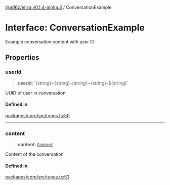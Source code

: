 [@ai16z/eliza v0.1.4-alpha.3](../index.md) / ConversationExample

# Interface: ConversationExample

Example conversation content with user ID

## Properties

### userId

> **userId**: \`$\{string\}-$\{string\}-$\{string\}-$\{string\}-$\{string\}\`

UUID of user in conversation

#### Defined in

[packages/core/src/types.ts:50](https://github.com/artela-network/focEliza/blob/main/packages/core/src/types.ts#L50)

***

### content

> **content**: [`Content`](Content.md)

Content of the conversation

#### Defined in

[packages/core/src/types.ts:53](https://github.com/artela-network/focEliza/blob/main/packages/core/src/types.ts#L53)
